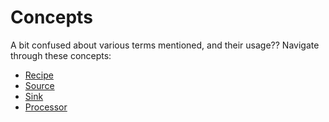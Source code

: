 # Concepts

A bit confused about various terms mentioned, and their usage?? Navigate through these concepts:

* [Recipe](recipe.md)
* [Source](source.md)
* [Sink](sink.md)
* [Processor](processor.md)

